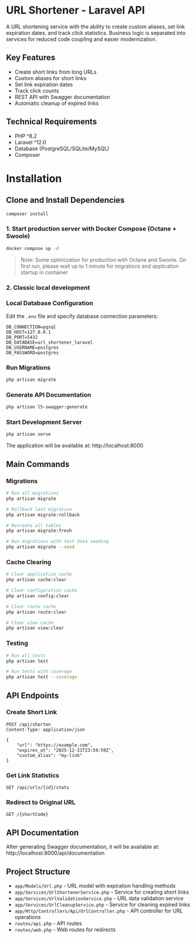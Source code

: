 # URL Shortener - Laravel API

A URL shortening service with the ability to create custom aliases, set link expiration dates, and track click statistics. 
Business logic is separated into services for reduced code coupling and easier modernization.

## Key Features

- Create short links from long URLs
- Custom aliases for short links
- Set link expiration dates
- Track click counts
- REST API with Swagger documentation
- Automatic cleanup of expired links

## Technical Requirements

- PHP ^8.2
- Laravel ^12.0
- Database (PostgreSQL/SQLite/MySQL)
- Composer

# Installation

## Clone and Install Dependencies

```bash
composer install
```
### 1. Start production server with Docker Compose (Octane + Swoole)
```bash
docker compose up -d
```
> Note: Some optimization for production with Octane and Swoole. On first run, please wait up to 1 minute for migrations and application startup in container

###  2. Classic local development

### Local Database Configuration

Edit the `.env` file and specify database connection parameters:

```env
DB_CONNECTION=pgsql
DB_HOST=127.0.0.1
DB_PORT=5432
DB_DATABASE=url_shortener_laravel
DB_USERNAME=postgres
DB_PASSWORD=postgres
```

### Run Migrations

```bash
php artisan migrate
```

### Generate API Documentation

```bash
php artisan l5-swagger:generate
```

### Start Development Server

```bash
php artisan serve
```

The application will be available at: http://localhost:8000

## Main Commands

### Migrations

```bash
# Run all migrations
php artisan migrate

# Rollback last migration
php artisan migrate:rollback

# Recreate all tables
php artisan migrate:fresh

# Run migrations with test data seeding
php artisan migrate --seed
```

### Cache Clearing

```bash
# Clear application cache
php artisan cache:clear

# Clear configuration cache
php artisan config:clear

# Clear route cache
php artisan route:clear

# Clear view cache
php artisan view:clear
```

### Testing

```bash
# Run all tests
php artisan test

# Run tests with coverage
php artisan test --coverage
```

## API Endpoints

### Create Short Link

```http
POST /api/shorten
Content-Type: application/json

{
    "url": "https://example.com",
    "expires_at": "2025-12-31T23:59:59Z",
    "custom_alias": "my-link"
}
```

### Get Link Statistics

```http
GET /api/urls/{id}/stats
```

### Redirect to Original URL

```http
GET /{shortCode}
```

## API Documentation

After generating Swagger documentation, it will be available at:
http://localhost:8000/api/documentation

## Project Structure

- `app/Models/Url.php` - URL model with expiration handling methods
- `app/Services/UrlShortenerService.php` - Service for creating short links
- `app/Services/UrlValidationService.php` - URL data validation service
- `app/Services/UrlCleanupService.php` - Service for cleaning expired links
- `app/Http/Controllers/Api/UrlController.php` - API controller for URL operations
- `routes/api.php` - API routes
- `routes/web.php` - Web routes for redirects
